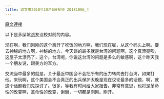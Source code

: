 ```yaml
---
title: 郭文贵2018年10月6日视频 20181006_4
---
```


[原文連接](https://gnews.org/ThreadView/53478331)

以下是茅屎坑战友没校对前的内容。

  现在啊，我们刚刚的这个离开了吃饭的地方啊，我们现在呢，从这个码头上啊。要去神秘的地方啊，神秘的地方，今天谈的最多就是台湾的问题啊，这个真漂亮唉，这屋子太漂亮了，这个。台湾呢，你说这台湾的问题是多么的敏感啊，这个昨天我一个朋友说，跟美方的军方。

  交流当中最多的就是，关于最近中国会不会把所有的压力转向去打台湾，如果打他。来玩啊，这个美国会不会真正的出兵保护太晚是现在议论最多的话题，啊，就这个话题我们先探讨了。很多，等我有时间给大家报告，非常有意思，也将是革命性的改变啊，革命性的改变，谢谢，一切都是刚刚。刚开。
